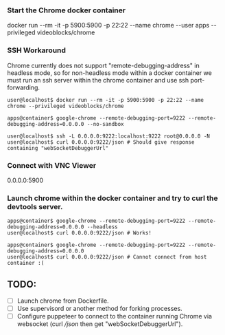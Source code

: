 ### Start the Chrome docker container

docker run --rm -it -p 5900:5900 -p 22:22 --name chrome --user apps --privileged videoblocks/chrome

### SSH Workaround

Chrome currently does not support "remote-debugging-address" in headless mode, so for non-headless mode within a docker container we must run an ssh server within the chrome container and use ssh port-forwarding.

```
user@localhost$ docker run --rm -it -p 5900:5900 -p 22:22 --name chrome --privileged videoblocks/chrome

apps@container$ google-chrome --remote-debugging-port=9222 --remote-debugging-address=0.0.0.0 --no-sandbox

user@localhost$ ssh -L 0.0.0.0:9222:localhost:9222 root@0.0.0.0 -N
user@localhost$ curl 0.0.0.0:9222/json # Should give response containing "webSocketDebuggerUrl"
```

### Connect with VNC Viewer

0.0.0.0:5900

### Launch chrome within the docker container and try to curl the devtools server.

```
apps@container$ google-chrome --remote-debugging-port=9222 --remote-debugging-address=0.0.0.0 --headless
user@localhost$ curl 0.0.0.0:9222/json # Works!

apps@container$ google-chrome --remote-debugging-port=9222 --remote-debugging-address=0.0.0.0
user@localhost$ curl 0.0.0.0:9222/json # Cannot connect from host container :(
```

## TODO:

- [ ] Launch chrome from Dockerfile.
- [ ] Use supervisord or another method for forking processes.
- [ ] Configure puppeteer to connect to the container running Chrome via websocket (curl _/json_ then get "webSocketDebuggerUrl").
